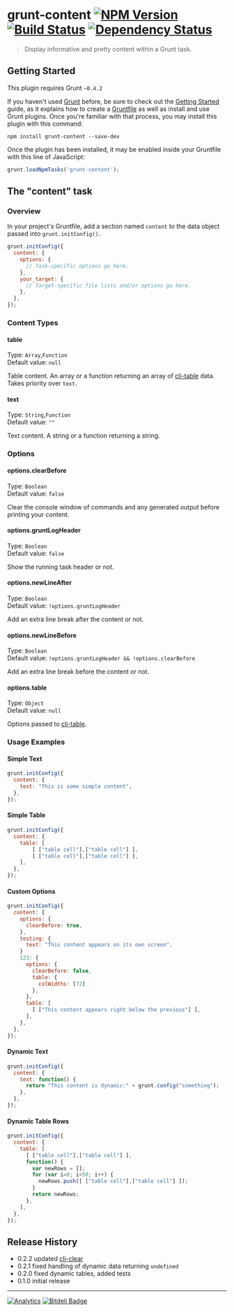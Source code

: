 # grunt-content [![NPM Version](http://badge.fury.io/js/grunt-content.svg)](http://badge.fury.io/js/grunt-content) [![Build Status](https://secure.travis-ci.org/stevenvachon/grunt-content.svg)](http://travis-ci.org/stevenvachon/grunt-content) [![Dependency Status](https://david-dm.org/stevenvachon/grunt-content.svg)](https://david-dm.org/stevenvachon/grunt-content)

> Display informative and pretty content within a Grunt task.

## Getting Started
This plugin requires Grunt `~0.4.2`

If you haven't used [Grunt](http://gruntjs.com/) before, be sure to check out the [Getting Started](http://gruntjs.com/getting-started) guide, as it explains how to create a [Gruntfile](http://gruntjs.com/sample-gruntfile) as well as install and use Grunt plugins. Once you're familiar with that process, you may install this plugin with this command:

```shell
npm install grunt-content --save-dev
```

Once the plugin has been installed, it may be enabled inside your Gruntfile with this line of JavaScript:

```js
grunt.loadNpmTasks('grunt-content');
```

## The "content" task

### Overview
In your project's Gruntfile, add a section named `content` to the data object passed into `grunt.initConfig()`.

```js
grunt.initConfig({
  content: {
    options: {
      // Task-specific options go here.
    },
    your_target: {
      // Target-specific file lists and/or options go here.
    },
  },
});
```

### Content Types

#### table
Type: `Array`,`Function`  
Default value: `null`  

Table content. An array or a function returning an array of [cli-table](https://github.com/LearnBoost/cli-table) data. Takes priority over `text`.

#### text
Type: `String`,`Function`  
Default value: `""`  

Text content. A string or a function returning a string.

### Options

#### options.clearBefore
Type: `Boolean`  
Default value: `false`  

Clear the console window of commands and any generated output before printing your content.

#### options.gruntLogHeader
Type: `Boolean`  
Default value: `false`  

Show the running task header or not.

#### options.newLineAfter
Type: `Boolean`  
Default value: `!options.gruntLogHeader`  

Add an extra line break after the content or not.

#### options.newLineBefore
Type: `Boolean`  
Default value: `!options.gruntLogHeader && !options.clearBefore`  

Add an extra line break before the content or not.

#### options.table
Type: `Object`  
Default value: `null`  

Options passed to [cli-table](https://github.com/LearnBoost/cli-table).

### Usage Examples

#### Simple Text
```js
grunt.initConfig({
  content: {
    text: "This is some simple content",
  },
});
```

#### Simple Table
```js
grunt.initConfig({
  content: {
    table: [
    	[ ["table cell"],["table cell"] ],
    	[ ["table cell"],["table cell"] ],
    ],
  },
});
```

#### Custom Options
```js
grunt.initConfig({
  content: {
    options: {
      clearBefore: true,
    },
    testing: {
      text: "This content appears on its own screen",
    }
    123: {
      options: {
        clearBefore: false,
        table: {
          colWidths: [72]
        },
      },
      table: [
        [ ["This content appears right below the previous"] ],
      ],
    },
  },
});
```

#### Dynamic Text
```js
grunt.initConfig({
  content: {
    text: function() {
      return "This content is dynamic:" + grunt.config("something");
    },
  },
});
```

#### Dynamic Table Rows
```js
grunt.initConfig({
  content: {
    table: [
      [ ["table cell"],["table cell"] ],
      function() {
        var newRows = [];
        for (var i=0; i<50; i++) {
          newRows.push([ ["table cell"],["table cell"] ]);
        }
        return newRows;
      },
    ],
  },
});
```

## Release History
* 0.2.2 updated [cli-clear](https://github.com/stevenvachon/cli-clear)
* 0.2.1 fixed handling of dynamic data returning `undefined`
* 0.2.0 fixed dynamic tables, added tests
* 0.1.0 initial release

---

[![Analytics](https://ga-beacon.appspot.com/UA-3614308-11/stevenvachon/grunt-content)](https://github.com/igrigorik/ga-beacon "Google Analytics") [![Bitdeli Badge](https://d2weczhvl823v0.cloudfront.net/stevenvachon/grunt-content/trend.png)](https://bitdeli.com/free)

